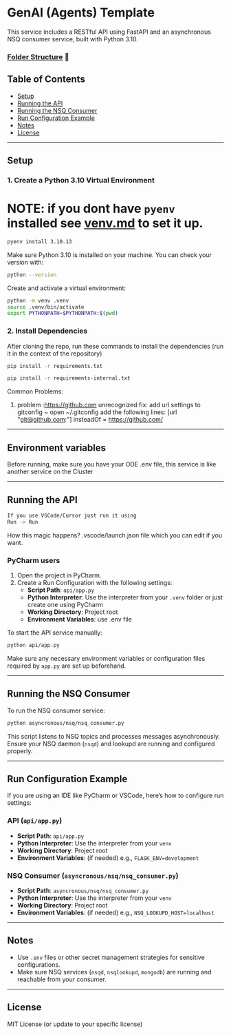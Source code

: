 
# GenAI (Agents) Template

This service includes a RESTful API using FastAPI and an asynchronous NSQ consumer service, built with Python 3.10.

### [Folder Structure](STRUCTURE.md) 🔗

## Table of Contents

- [Setup](#setup)
- [Running the API](#running-the-api)
- [Running the NSQ Consumer](#running-the-nsq-consumer)
- [Run Configuration Example](#run-configuration-example)
- [Notes](#notes)
- [License](#license)

---

## Setup

### 1. Create a Python 3.10 Virtual Environment
# NOTE: if you dont have `pyenv` installed see [venv.md](venv.md) to set it up.


```bash
pyenv install 3.10.13
```

Make sure Python 3.10 is installed on your machine. You can check your version with:

```bash
python --version
```

Create and activate a virtual environment:

```bash
python -m venv .venv
source .venv/bin/activate
export PYTHONPATH=$PYTHONPATH:$(pwd)
```

### 2. Install Dependencies
After cloning the repo, run these commands to install the dependencies (run it in the context of the repository)
```bash
pip install -r requirements.txt
```

```bash
pip install -r requirements-internal.txt
```

Common Problems:
1. problem :https://github.com unrecognized
   fix: add url settings to gitconfig
   ~ open ~/.gitconfig
   add the following lines:
      [url "git@github.com:"]
	      insteadOf = https://github.com/
   
   
---

## Environment variables
Before running, make sure you have your ODE .env file,
this service is like another service on the Cluster

---

## Running the API

```bash
If you use VSCode/Cursor just run it using 
Run -> Run
```

How this magic happens?
.vscode/launch.json file which you can edit if you want.


### PyCharm users
1. Open the project in PyCharm.
2. Create a Run Configuration with the following settings:
   - **Script Path**: `api/app.py`
   - **Python Interpreter**: Use the interpreter from your `.venv` folder or just create one using PyCharm
   - **Working Directory**: Project root
   - **Environment Variables**: use .env file


To start the API service manually:

```bash
python api/app.py
```

Make sure any necessary environment variables or configuration files required by `app.py` are set up beforehand.

---

## Running the NSQ Consumer

To run the NSQ consumer service:

```bash
python asyncronous/nsq/nsq_consumer.py
```

This script listens to NSQ topics and processes messages asynchronously. Ensure your NSQ daemon (`nsqd`) and lookupd are running and configured properly.

---

## Run Configuration Example

If you are using an IDE like PyCharm or VSCode, here’s how to configure run settings:

### API (`api/app.py`)

- **Script Path**: `api/app.py`
- **Python Interpreter**: Use the interpreter from your `venv`
- **Working Directory**: Project root
- **Environment Variables**: (if needed) e.g., `FLASK_ENV=development`

### NSQ Consumer (`asyncronous/nsq/nsq_consumer.py`)

- **Script Path**: `asyncronous/nsq/nsq_consumer.py`
- **Python Interpreter**: Use the interpreter from your `venv`
- **Working Directory**: Project root
- **Environment Variables**: (if needed) e.g., `NSQ_LOOKUPD_HOST=localhost`

---

## Notes

- Use `.env` files or other secret management strategies for sensitive configurations.
- Make sure NSQ services (`nsqd`, `nsqlookupd`, `mongodb`) are running and reachable from your consumer.

---

## License

MIT License (or update to your specific license)
